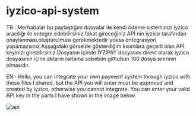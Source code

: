 # iyzico-api-system


TR : Merhabalar bu paylaştığım dosyalar ile kendi ödeme sisteminizi iyzico aracılığı ile entegre edebilirsiniz fakat gireceğiniz APİ nin iyzico tarafından onaylanması,oluşturulması gerekmektedir yoksa entegrasyon yapamazsınız.Aşşağıdaki görselde gösterdiğim kısımlara geçerli olan APİ keyinizi girebilirsiniz.Dosyanın içinde İYZİPAY dosyasını direkt olarak iyzico dosyasının içine aktarın rarlama sebebim githubun 100 dosya sınırının olmasıdır.

EN : Hello, you can integrate your own payment system through iyzico with these files I shared, but the API you will enter must be approved and created by iyzico, otherwise you cannot integrate. You can enter your valid API key in the parts I have shown in the image below. 


![api](https://user-images.githubusercontent.com/74410669/120064417-a8765a00-c074-11eb-8a23-453a4503e57d.png)
